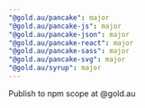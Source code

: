 ```yaml
---
"@gold.au/pancake": major
"@gold.au/pancake-js": major
"@gold.au/pancake-json": major
"@gold.au/pancake-react": major
"@gold.au/pancake-sass": major
"@gold.au/pancake-svg": major
"@gold.au/syrup": major
---
```


Publish to npm scope at @gold.au
